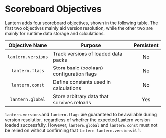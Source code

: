 # Scoreboard Objectives

Lantern adds four scoreboard objectives, shown in the following table. The first
two objectives mainly aid version resolution, while the other two are mainly for
runtime data storage and calculations.

|   Objective Name   |                  Purpose                   | Persistent |
|:------------------:|--------------------------------------------|:----------:|
| `lantern.versions` | Track versions of loaded data packs        |     No     |
| `lantern.flags`    | Store basic (boolean) configuration flags  |     No     |
| `lantern.const`    | Define constants used in calculations      |     No     |
| `lantern.global`   | Store arbitrary data that survives reloads |    Yes     |

`lantern.versions` and `lantern.flags` are guaranteed to be available during
version resolution, regardless of whether the expected Lantern version loaded
successfully. However, `lantern.global` and `lantern.const` must not be relied
on without confirming that `lantern lantern.versions` is 1.
